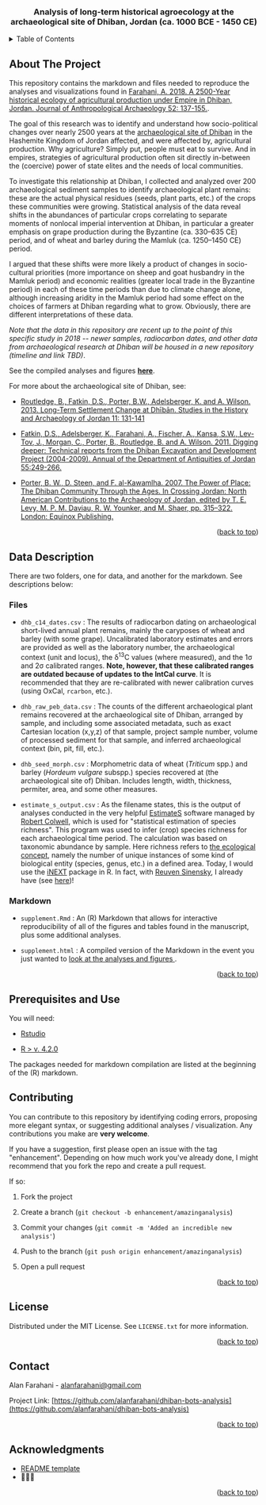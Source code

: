 <!-- Improved compatibility of back to top link: See: https://github.com/othneildrew/Best-README-Template/pull/73 -->
<a name="readme-top"></a>
<!--
*** Thanks for checking out the Best-README-Template. If you have a suggestion
*** that would make this better, please fork the repo and create a pull request
*** or simply open an issue with the tag "enhancement".
*** Don't forget to give the project a star!
*** Thanks again! Now go create something AMAZING! :D
-->


<h3 align="center">Analysis of long-term historical agroecology at the archaeological site of Dhiban, Jordan (ca. 1000 BCE - 1450 CE)</h3>

<!-- TABLE OF CONTENTS -->
<details>
  <summary>Table of Contents</summary>
  <ol>
    <li>
      <a href="#about-the-project">About The Project</a>
    </li>
    <li>
      <a href="#data-description">Data Description</a>
      <ul>
        <li><a href="#files">Files</a></li>
        <li><a href="#markdown">Markdown</a></li>
      </ul>
    </li>
    <li><a href="#prerequisites-and-use">Prerequisites and Use</a></li>
    <li><a href="#contributing">Contributing</a></li>
    <li><a href="#license">License</a></li>
    <li><a href="#contact">Contact</a></li>
    <li><a href="#acknowledgments">Acknowledgments</a></li>
  </ol>
</details>



<!-- ABOUT THE PROJECT -->
## About The Project

This repository contains the markdown and files needed to reproduce the analyses and visualizations found in [Farahani, A. 2018. A 2500-Year historical ecology of agricultural production under Empire in Dhiban, Jordan. Journal of Anthropological Archaeology 52: 137-155.](https://pdf.sciencedirectassets.com/272558/1-s2.0-S0278416518X0004X/1-s2.0-S0278416518300515/am.pdf?X-Amz-Security-Token=IQoJb3JpZ2luX2VjEFkaCXVzLWVhc3QtMSJIMEYCIQC2Xnrcx1VLx%2FgXD10gpYPjEsxGO549J1IgQQ7AX7kShwIhANJ0wLR68Ij8MTjfV4dsveZ1C9Imj2CLK3MZhIHu6udgKrMFCFIQBRoMMDU5MDAzNTQ2ODY1Igyzco%2FxJnHa4%2FJyd2kqkAUU5a%2BGsYnWtYcgvPaQ4LvQ4yQbkexBWh%2F0jHj3tLpUQN9NHRe%2FxLvBwbRiXRhyhNgYuKZO5ajN6jwq7mDO6JxS9jX1UewCUb9G7MwTxhHqNUhseAHndL2df3v0WAL4pSawj5WeGJoGKcbCbOiw%2F6e9ZO0A13jxpRJ5Tfg1Nvi%2Bd1gfrgKRR6%2FDhAhxLR4Updht0TdlbyKdBgVoItb%2Flkb2u0OBc%2ByL6zktDIRmNCK7PhADE%2B50QHWY320HJg%2Fst93sUCDqKSZCEBNuJF%2B95%2BA9rPg3LL7mhvsz9kmr1V3Gg04JNKRL%2BoU%2Fdj1lQSAnGUzQP8Q3shBGwDZ3Jwaj7X2EjJDelcdYJjZbd2JUZT0JZZ%2B0IsMb2fjcl%2Fh1FqYpZ1CVwvUA7w%2BDFzcY5jbkaVXcDeP4FakGN3ZqUPmDz7q0aiRIhM2sw13aVl1FAx1%2Fuu6qpVxZwm2h4J0kaOL9ouHyp2231bQ1PrgzIL4uGG31RMRyvRItWGGWRTXdqs8adsLkSg5NHCYmpop8q6VbGZN6RY4HABZmEXIfldWpHng9aDz%2FkWN5L0L%2FR1q1G2Yt1Nt5A6UnBoH0hdm4wDYFGjoJEH8W0OagZAtu%2FgNfOPW%2F72rf2lcsaXAHUNJ9ZEbeecwxq7%2FCF%2Bxgl22bs5fkbff6um9VjRGke32AKVnXDPakTAMQFvcioApgP84yU3K8YWckgidk6cPidC%2F06DozRtH8tIBsjTHlviN5fKggukzI91vlx%2Ba%2B6N6Iifh4YH5x%2BoVMdq6%2B3hiukFhXALJY0FOj2EC93kmJjAeFBE62CQ1bmR6ewjVqGiY0sQPTxLPQvm1LKCIf0KJQfFeqAuFUiocuHN2n5tL9%2Bkmb2zR8mR%2F9NzC6q8OoBjqwAdWxvTarQcJkI0Yxy3DnQO9qUUTddZTsG33cLtcB2v95qDVvz6psHcCDGdf7x0VT38%2B8kSgoR83TOFHNeVWLX2w%2FkR3iN7KzTrwiRcieKNACtGkfTcPFEcywqqLgNUQh101XFRMSuYeku5AVcB%2BaFnJ4f4pKiFStwVWo01ehmTx0rVnNLj31LMSjYiPAq%2B9Su0Osm6qQWOWIoMM0UbJYIbUmkIGytijPCfoIJC1YT2Fg&X-Amz-Algorithm=AWS4-HMAC-SHA256&X-Amz-Date=20230925T004522Z&X-Amz-SignedHeaders=host&X-Amz-Expires=300&X-Amz-Credential=ASIAQ3PHCVTYSUR6AKC4%2F20230925%2Fus-east-1%2Fs3%2Faws4_request&X-Amz-Signature=a6f161210de8bd29595c2a9c618f9f9b0a5809c893f4e0366e095c82c72764f7&hash=81283dba0c76ca73f6fa2c787dafc58d2f3aa9cb3514b6feecf57a53dbe385a8&host=68042c943591013ac2b2430a89b270f6af2c76d8dfd086a07176afe7c76c2c61&pii=S0278416518300515&tid=pdf-797ec5c6-6161-441b-a345-f83554c6ebb8&sid=fd531bfa1b667540714a0e28ad4dab3d57a9gxrqa&type=client).

The goal of this research was to identify and understand how socio-political changes over nearly 2500 years at the [archaeological site of Dhiban](https://en.wikipedia.org/wiki/Dhiban,_Jordan) in the Hashemite Kingdom of Jordan affected, and were affected by, agricultural production.  Why agriculture?  Simply put, people must eat to survive.  And in empires, strategies of agricultural production often sit directly in-between the (coercive) power of state elites and the needs of local communities. 

To investigate this relationship at Dhiban, I collected and analyzed over 200 archaeological sediment samples to identify archaeological plant remains: these are the actual physical residues (seeds, plant parts, etc.) of the crops these communities were growing.  Statistical analysis of the data reveal shifts in the abundances of particular crops correlating to separate moments of nonlocal imperial intervention at Dhiban, in particular a greater emphasis on grape production during the Byzantine (ca. 330–635 CE) period, and of wheat and barley during the Mamluk (ca. 1250–1450 CE) period.

I argued that these shifts were more likely a product of changes in socio-cultural priorities (more importance on sheep and goat husbandry in the Mamluk period) and economic realities (greater local trade in the Byzantine period) in each of these time periods than due to climate change alone, although increasing aridity in the Mamluk period had some effect on the choices of farmers at Dhiban regarding what to grow. Obviously, there are different interpretations of these data.

*Note that the data in this repository are recent up to the point of this specific study in 2018 -- newer samples, radiocarbon dates, and other data from archaeological research at Dhiban will be housed in a new repository (timeline and link TBD)*.

See the compiled analyses and figures **<a href = "http://thebalkarchaeology.com/markdowns/dhiban_peb.html" target = "_new"> here</a>**.

For more about the archaeological site of Dhiban, see: 

- [Routledge, B., Fatkin, D.S., Porter, B.W., Adelsberger, K. and A. Wilson. 2013. Long-Term Settlement Change at Dhībān. Studies in the History and Archaeology of Jordan 11: 131-141 ](https://d1wqtxts1xzle7.cloudfront.net/34597797/Dhiban_Change_SHAJ-libre.pdf?1409611280=&response-content-disposition=inline%3B+filename%3DLong_Term_Settlement_Change_at_Dhiban.pdf&Expires=1695607204&Signature=FNQQdLMO7wEVkad-6mmqAn55-9RdjMRtty0BUf7F18Ht1VqBiXdaT7gy6mi132Yqf1ElAvkGQCxAA87x5p8sp9Vq-gvNKxJ85Y08OYpwSJGPLPmt8POf3TpKiO8AgnweGD6s-n2h9cQd5tB-ZVWaBq3dsVGs5DQ9DnYW7S0lxU0URsQF3wXvTgbN7JC1UVoP-tPjeZn-toHpeknwf1sdpgQ8D2sOb56aJP0B-j2gfVjGUK32UL5ycZHptjh72q6U4hBZjJ8k13UN5Gzzxvj0WE-pxlyzOxuFD5~uNU5C43U~LuG8ePtfpotkHxUL1HGC0RvptoyGyj1cJLmm-7yKHA__&Key-Pair-Id=APKAJLOHF5GGSLRBV4ZA)

- [Fatkin, D.S., Adelsberger, K., Farahani, A., Fischer, A., Kansa, S.W., Lev-Tov, J., Morgan, C., Porter, B., Routledge, B. and A. Wilson. 2011. Digging deeper: Technical reports from the Dhiban Excavation and Development Project (2004-2009). Annual of the Department of Antiquities of Jordan 55:249-266.](https://escholarship.org/content/qt44m7f3mz/qt44m7f3mz.pdf)

- [Porter, B. W., D. Steen, and F. al-Kawamlha. 2007. The Power of Place: The Dhiban Community Through the Ages. In Crossing Jordan: North American Contributions to the Archaeology of Jordan, edited by T. E. Levy, M. P. M. Daviau, R. W. Younker, and M. Shaer, pp. 315–322. London: Equinox Publishing.](http://www.thebalkarchaeology.com/power_of_place.pdf)

<p align="right">(<a href="#readme-top">back to top</a>)</p>


<!-- GETTING STARTED -->
## Data Description

There are two folders, one for data, and another for the markdown. See descriptions below:

### Files

- `dhb_c14_dates.csv`
: The results of radiocarbon dating on archaeological short-lived annual plant remains, mainly the caryposes of wheat and barley (with some grape).  Uncalibrated laboratory estimates and errors are provided as well as the laboratory number, the archaeological context (unit and locus), the δ<sup>13</sup>C values (where measured), and the 1σ and 2σ calibrated ranges.  **Note, however, that these calibrated ranges are outdated because of updates to the IntCal curve**.  It is recommended that they are re-calibrated with newer calibration curves (using OxCal, `rcarbon`, etc.).

- `dhb_raw_peb_data.csv`
: The counts of the different archaeological plant remains recovered at the archaeological site of Dhiban, arranged by sample, and including some associated metadata, such as exact Cartesian location (x,y,z) of that sample, project sample number, volume of processed sediment for that sample, and inferred archaeological context (bin, pit, fill, etc.).

- `dhb_seed_morph.csv`
: Morphometric data of wheat (*Triticum* spp.) and barley (*Hordeum vulgare* subspp.) species recovered at (the archaeological site of) Dhiban.  Includes length, width, thickness, permiter, area, and some other measures.

- `estimate_s_output.csv`
: As the filename states, this is the output of analyses conducted in the very helpful [EstimateS](https://www.robertkcolwell.org/pages/1407-estimates) software managed by [Robert Colwell](https://www.robertkcolwell.org), which is used for "statistical estimation of species richness".  This program was used to infer (crop) species richness for each archaeological time period. The calculation was based on taxonomic abundance by sample.  Here richness refers to [the ecological concept](https://www.sciencedirect.com/topics/biochemistry-genetics-and-molecular-biology/species-richness), namely the number of unique instances of some kind of biological entity (species, genus, etc.) in a defined area.  Today, I would use the [iNEXT](https://cran.r-project.org/web/packages/iNEXT/index.html) package in R.  In fact, with [Reuven Sinensky](https://anthro.ucla.edu/person/r-j-sinensky/), I already have (see [here](https://www.google.com/books/edition/Defining_and_Measuring_Diversity_in_Arch/ruBdEAAAQBAJ?hl=en&gbpv=1&dq=info:h--rcHIujEUJ:scholar.google.com&pg=PA178&printsec=frontcover))!

### Markdown

- `supplement.Rmd`
: An (R) Markdown that allows for interactive reproducibility of all of the figures and tables found in the manuscript, plus some additional analyses.

- `supplement.html`
: A compiled version of the Markdown in the event you just wanted to <a href = "http://thebalkarchaeology.com/markdowns/dhiban_longterm_cultivation.html" target = "_new"> look at the analyses and figures </a>.

<p align="right">(<a href="#readme-top">back to top</a>)</p>

## Prerequisites and Use

You will need:

- [Rstudio](https://posit.co/products/open-source/rstudio/)

- [R > v. 4.2.0](https://www.r-project.org/)

The packages needed for markdown compilation are listed at the beginning of the (R) markdown.

<!-- CONTRIBUTING -->
## Contributing

You can contribute to this repository by identifying coding errors, proposing more elegant syntax, or suggesting additional analyses / visualization. Any contributions you make are **very welcome**.

If you have a suggestion, first please open an issue with the tag "enhancement".  Depending on how much work you've already done, I might recommend that you fork the repo and create a pull request.

If so:

1. Fork the project

2. Create a branch (`git checkout -b enhancement/amazinganalysis`)

3. Commit your changes (`git commit -m 'Added an incredible new analysis'`)

4. Push to the branch (`git push origin enhancement/amazinganalysis`)

5. Open a pull request

<p align="right">(<a href="#readme-top">back to top</a>)</p>



<!-- LICENSE -->
## License

Distributed under the MIT License. See `LICENSE.txt` for more information.

<p align="right">(<a href="#readme-top">back to top</a>)</p>



<!-- CONTACT -->
## Contact

Alan Farahani - alanfarahani@gmail.com

Project Link: [https://github.com/alanfarahani/dhiban-bots-analysis](https://github.com/alanfarahani/dhiban-bots-analysis)

<p align="right">(<a href="#readme-top">back to top</a>)</p>



<!-- ACKNOWLEDGMENTS -->
## Acknowledgments

* [README template](https://github.com/othneildrew/Best-README-Template/tree/master)
* 🌱🌿🌾

<p align="right">(<a href="#readme-top">back to top</a>)</p>
